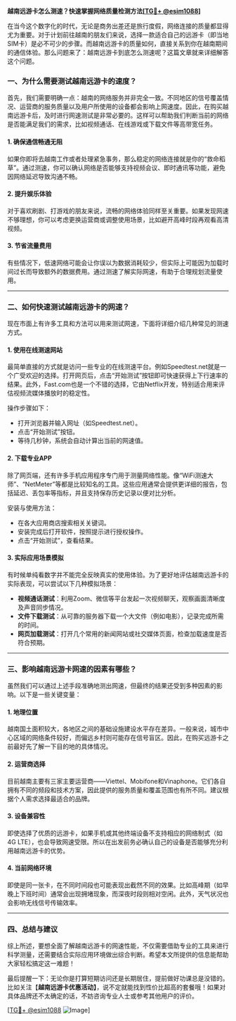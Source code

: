 **越南远游卡怎么测速？快速掌握网络质量检测方法[[TG💪+ @esim1088](https://t.me/s/esim1088)]**

在当今这个数字化的时代，无论是商务出差还是旅行度假，网络连接的质量都显得尤为重要。对于计划前往越南的朋友们来说，选择一款适合自己的远游卡（即当地SIM卡）是必不可少的步骤。而越南远游卡的质量如何，直接关系到你在越南期间的通信体验。那么问题来了：越南远游卡到底怎么测速呢？这篇文章就来详细解答这个问题。

### 一、为什么需要测试越南远游卡的速度？

首先，我们需要明确一点：越南的网络服务并非完全一致。不同地区的信号覆盖情况、运营商的服务质量以及用户所使用的设备都会影响上网速度。因此，在购买越南远游卡后，及时进行网速测试是非常必要的。这样可以帮助我们判断当前的网络是否能满足我们的需求，比如视频通话、在线游戏或下载文件等高带宽任务。

#### 1. 确保通信畅通无阻
如果你即将去越南工作或者处理紧急事务，那么稳定的网络连接就是你的“救命稻草”。通过测速，你可以确认网络是否能够支持视频会议、即时通讯等功能，避免因网络延迟导致沟通不畅。

#### 2. 提升娱乐体验
对于喜欢刷剧、打游戏的朋友来说，流畅的网络体验同样至关重要。如果发现网速不够理想，你可以考虑更换运营商或调整使用场景，比如避开高峰时段再观看高清视频。

#### 3. 节省流量费用
有些情况下，低速网络可能会让你误以为数据消耗较少，但实际上可能因为加载时间过长而导致额外的数据费用。通过测速了解实际网速，有助于合理规划流量使用。

---

### 二、如何快速测试越南远游卡的网速？

现在市面上有许多工具和方法可以用来测试网速，下面将详细介绍几种常见的测速方式。

#### 1. 使用在线测速网站

最简单直接的方式就是访问一些专业的在线测速平台。例如Speedtest.net就是一个广受欢迎的选择。打开网页后，点击“开始测试”按钮即可快速获得上下行速率的结果。此外，Fast.com也是一个不错的选择，它由Netflix开发，特别适合用来评估视频流媒体播放时的稳定性。

操作步骤如下：
- 打开浏览器并输入网址（如Speedtest.net）。
- 点击“开始测试”按钮。
- 等待几秒钟，系统会自动计算出当前的网速值。

#### 2. 下载专业APP

除了网页端，还有许多手机应用程序专门用于测量网络性能。像“WiFi测速大师”、“NetMeter”等都是比较知名的工具。这些应用通常会提供更详细的报告，包括延迟、丢包率等指标，并且支持保存历史记录以便对比分析。

安装与使用方法：
- 在各大应用商店搜索相关关键词。
- 安装完成后打开软件，按照提示进行授权操作。
- 点击“开始测试”，查看结果。

#### 3. 实际应用场景模拟

有时候单纯看数字并不能完全反映真实的使用体验。为了更好地评估越南远游卡的实际表现，可以尝试以下几种模拟场景：

- **视频通话测试**：利用Zoom、微信等平台发起一次视频聊天，观察画面清晰度及声音同步情况。
- **文件下载测试**：从可靠的服务器下载一个大文件（例如电影），记录完成所需的时间。
- **网页加载测试**：打开几个常用的新闻网站或社交媒体页面，检查加载速度是否符合预期。

---

### 三、影响越南远游卡网速的因素有哪些？

虽然我们可以通过上述手段准确地测出网速，但最终的结果还受到多种因素的影响。以下是一些关键变量：

#### 1. 地理位置
越南国土面积较大，各地区之间的基础设施建设水平存在差异。一般来说，城市中心区域的网络条件较好，而偏远乡村则可能存在信号盲区。因此，在购买远游卡之前最好先了解一下目的地的具体情况。

#### 2. 运营商选择
目前越南主要有三家主要运营商——Viettel、Mobifone和Vinaphone。它们各自拥有不同的频段和技术方案，因此提供的服务质量和覆盖范围也有所不同。建议根据个人需求选择最适合的品牌。

#### 3. 设备兼容性
即使选择了优质的远游卡，如果手机或其他终端设备不支持相应的网络制式（如4G LTE），也会导致网速受限。所以在出发前务必确认自己的设备是否能够充分利用越南远游卡的优势。

#### 4. 当前网络环境
即使是同一张卡，在不同时间段也可能表现出截然不同的效果。比如高峰期（如早晚上下班时间）通常会出现拥堵现象，而深夜时段则相对空闲。此外，天气状况也会影响无线信号传输效率。

---

### 四、总结与建议

综上所述，要想全面了解越南远游卡的网速性能，不仅需要借助专业的工具来进行科学测量，还需要结合实际应用环境做出综合判断。希望本文所提供的信息能帮助大家轻松搞定这一难题！

最后提醒一下：无论你是打算短期访问还是长期居住，提前做好功课总是没错的。比如关注【**越南远游卡优惠活动】**，说不定就能找到性价比超高的套餐哦！如果对具体品牌还不太确定的话，不妨咨询专业人士或参考其他用户的评价。

[[TG💪+ @esim1088](https://t.me/s/esim1088) ![Image](https://i.postimg.cc/4NQfJmqS/Snipaste-2025-05-13-00-14-12.png)]